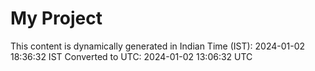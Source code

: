 # My Project

This content is dynamically generated in Indian Time (IST): 2024-01-02 18:36:32 IST
Converted to UTC: 2024-01-02 13:06:32 UTC
